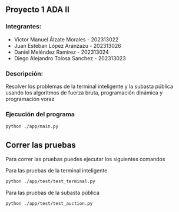 ## Proyecto 1 ADA II

### Integrantes:

- Victor Manuel Álzate Morales - 202313022
- Juan Esteban López Aránzazu - 202313026
- Daniel Meléndez Ramirez - 202313024
- Diego Alejandro Tolosa Sanchez - 202313023

### Descripción:

Resolver los problemas de la terminal inteligente y la subasta pública usando los algoritmos de fuerza bruta, programación dinámica y programación voraz

### Ejecución del programa

```bash
python ./app/main.py
```

## Correr las pruebas

Para correr las pruebas puedes ejecutar los siguientes comandos

Para las pruebas de la terminal inteligente
```bash
python ./app/test/test_terminal.py
```

Para las pruebas de la subasta pública
```bash
python ./app/test/test_auction.py
```